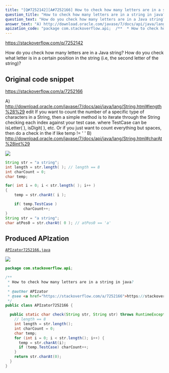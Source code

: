 ```yaml
---
title: "[Q#7252142][A#7252166] How to check how many letters are in a string in java?"
question_title: "How to check how many letters are in a string in java?"
question_text: "How do you check how many letters are in a Java string? How do you check what letter is in a certain position in the string (i.e, the second letter of the string)?"
answer_text: "A) http://download.oracle.com/javase/7/docs/api/java/lang/String.html#length%28%29 edit If you want to count the number of a specific type of characters in a String, then a simple method is to iterate through the String checking each index against your test case. where TestCase can be isLetter( ), isDigit( ), etc. Or if you just want to count everything but spaces, then do a check in the if like temp != ' ' B) http://download.oracle.com/javase/7/docs/api/java/lang/String.html#charAt%28int%29"
apization_code: "package com.stackoverflow.api;  /**  * How to check how many letters are in a string in java?  *  * @author APIzator  * @see <a href=\"https://stackoverflow.com/a/7252166\">https://stackoverflow.com/a/7252166</a>  */ public class APIzator7252166 {    public static char check(String str, String str) throws RuntimeException {     // length == 8     int length = str.length();     int charCount = 0;     char temp;     for (int i = 0; i < str.length(); i++) {       temp = str.charAt(i);       if (temp.TestCase) charCount++;     }     return str.charAt(0);   } }"
---
```


https://stackoverflow.com/q/7252142

How do you check how many letters are in a Java string?
How do you check what letter is in a certain position in the string (i.e, the second letter of the string)?



## Original code snippet

https://stackoverflow.com/a/7252166

A)
http://download.oracle.com/javase/7/docs/api/java/lang/String.html#length%28%29
edit
If you want to count the number of a specific type of characters in a String, then a simple method is to iterate through the String checking each index against your test case.
where TestCase can be isLetter( ), isDigit( ), etc.
Or if you just want to count everything but spaces, then do a check in the if like temp != &#x27; &#x27;
B)
http://download.oracle.com/javase/7/docs/api/java/lang/String.html#charAt%28int%29

<div class="code-logo"><img src="/stackoverflow.png" /></div>

```java
String str = "a string";
int length = str.length( ); // length == 8
int charCount = 0;
char temp;

for( int i = 0; i < str.length( ); i++ )
{
    temp = str.charAt( i );

    if( temp.TestCase )
        charCount++;
}
String str = "a string";
char atPos0 = str.charAt( 0 ); // atPos0 == 'a'
```

## Produced APIzation

[`APIzator7252166.java`](https://github.com/pasqualesalza/apization-temp-data/raw/master/search/APIzator7252166.java)

<div class="code-logo"><img src="/apizator.png" /></div>

```java
package com.stackoverflow.api;

/**
 * How to check how many letters are in a string in java?
 *
 * @author APIzator
 * @see <a href="https://stackoverflow.com/a/7252166">https://stackoverflow.com/a/7252166</a>
 */
public class APIzator7252166 {

  public static char check(String str, String str) throws RuntimeException {
    // length == 8
    int length = str.length();
    int charCount = 0;
    char temp;
    for (int i = 0; i < str.length(); i++) {
      temp = str.charAt(i);
      if (temp.TestCase) charCount++;
    }
    return str.charAt(0);
  }
}

```